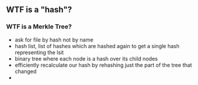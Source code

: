## WTF is a "hash"?


### WTF is a Merkle Tree?
- ask for file by hash not by name
- hash list, list of hashes which are hashed again to get a single hash representing the lsit
- binary tree where each node is a  hash over its child nodes
- efficiently recalculate our hash by rehashing just the part of the tree that changed
- 